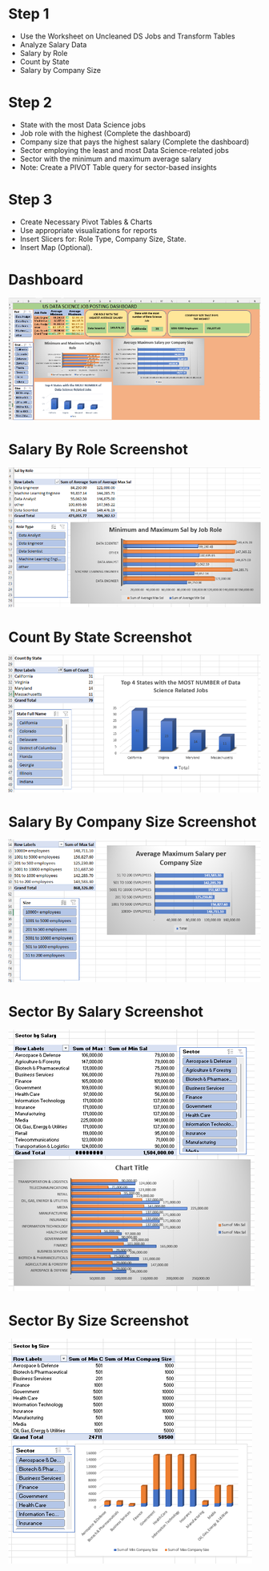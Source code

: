 # Step 1
- Use the Worksheet on Uncleaned DS Jobs and Transform Tables
- Analyze Salary Data
- Salary by Role
- Count by State
- Salary by Company Size

# Step 2
- State with the most Data Science jobs
- Job role with the highest (Complete the dashboard)
- Company size that pays the highest salary (Complete the dashboard)
- Sector employing the least and most Data Science-related jobs
- Sector with the minimum and maximum average salary
- Note: Create a PIVOT Table query for sector-based insights

# Step 3
- Create Necessary Pivot Tables & Charts
- Use appropriate visualizations for reports
- Insert Slicers for: Role Type, Company Size, State.
- Insert Map (Optional).

# Dashboard

![image alt](https://github.com/CarlosA012/EDM-Portfolio/blob/85b46734c15ed65d9934b4a58b0604a911468b3e/Midterm%20Lab%20Task%203/images/dashboard.png)

# Salary By Role Screenshot

![image alt](https://github.com/CarlosA012/EDM-Portfolio/blob/4a15785c927c67712ccbaac736ca97766874fac1/Midterm%20Lab%20Task%203/images/Sal%20by%20role%20pic.png)

# Count By State Screenshot

![image alt](https://github.com/CarlosA012/EDM-Portfolio/blob/2fbae5c19e9aac9a5513d9135034cbae35f01e1a/Midterm%20Lab%20Task%203/images/Count%20by%20size.png)

# Salary By Company Size Screenshot

![image alt](https://github.com/CarlosA012/EDM-Portfolio/blob/c7e426c305cfbcf99975a82a0d60c19ef430bdcb/Midterm%20Lab%20Task%203/images/Sal%20by%20size%20pic.png)

# Sector By Salary Screenshot

![image alt](https://github.com/CarlosA012/EDM-Portfolio/blob/e4288c558fe2bfce6190c09c2b82f52f391ce81c/Midterm%20Lab%20Task%203/images/Sector%20by%20Salary.png)

# Sector By Size Screenshot

![image alt](https://github.com/CarlosA012/EDM-Portfolio/blob/ea36df62531b8d23b3830d23e5f54a3996eaa4ef/Midterm%20Lab%20Task%203/images/Sector%20by%20size.png)
